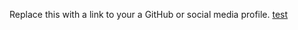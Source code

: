 Replace this with a link to your a GitHub or social media profile.
[test](https://VishnujgEEE/markdown-portfolio.com)
